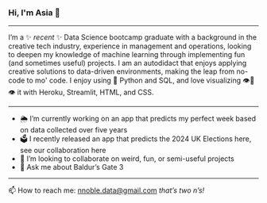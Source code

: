 ### Hi, I'm Asia 👋 
---

I’m a ✨ _recent_ ✨ Data Science bootcamp graduate with a background in the creative tech industry, experience in management and operations, looking to deepen my knowledge of machine learning through implementing fun (and sometimes useful) projects. I am an autodidact that enjoys applying creative solutions to data-driven environments, making the leap from no-code to mo' code. I enjoy using 🐍 Python and SQL, and love visualizing  👁️👄👁️ it with Heroku, Streamlit, HTML, and CSS.

---
- 🌦️ I’m currently working on an app that predicts my perfect week based on data collected over five years
- 🗳️ I recently released an app that predicts the 2024 UK Elections here, see our collaboration here
- 👯 I’m looking to collaborate on weird, fun, or semi-useful projects
- 💬 Ask me about Baldur’s Gate 3
---
📫 How to reach me: nnoble.data@gmail.com _that’s two n’s!_

